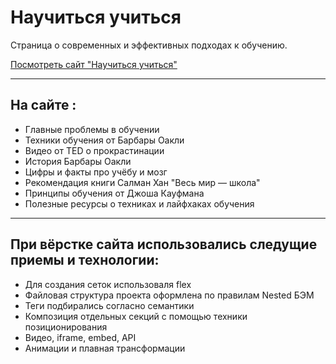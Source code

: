 # Научиться учиться

Страница о современных и эффективных подходах к обучению.

[Посмотреть сайт "Научиться учиться"](https://how-to-learn-pi-one.vercel.app "Посмотреть сайт онлайн")

---

## На сайте :

* Главные проблемы в обучении
* Техники обучения от Барбары Оакли
* Видео от TED о прокрастинации
* История Барбары Оакли
* Цифры и факты про учёбу и мозг
* Рекомендация книги Салман Хан "Весь мир — школа"
* Принципы обучения от Джоша Кауфмана
* Полезные ресурсы о техниках и лайфхаках обучения

---

## При вёрстке сайта использовались следущие приемы и технологии:

* Для создания сеток использоваля flex
* Файловая структура проекта оформлена по правилам Nested БЭМ
* Теги подбирались согласно семантики
* Композиция отдельных секций с помощью техники позиционирования
* Видео, iframe, embed, API
* Анимации и плавная трансформации
